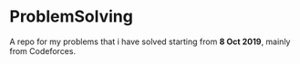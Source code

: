 # ProblemSolving
A repo for my problems that i have solved starting from **8 Oct 2019**, mainly from Codeforces.
